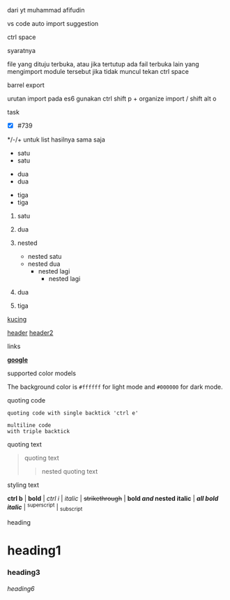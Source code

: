 dari yt muhammad afifudin

vs code auto import suggestion

ctrl space

syaratnya

file yang dituju terbuka, atau jika tertutup ada fail terbuka lain yang mengimport module tersebut jika tidak muncul tekan ctrl space

barrel export

urutan import pada es6 gunakan ctrl shift p + organize import / shift alt o

task
- [x] #739

*/-/+ untuk list hasilnya sama saja
- satu
- satu
* dua
* dua
+ tiga
+ tiga

1. satu
2. dua

1. nested
   - nested satu
   - nested dua
     + nested lagi
       * nested lagi
2. dua
3. tiga

[kucing](./me2-removebg.png)

[header](https://github.com/mkhotamirais/mkhotamirais/blob/main/RULES.md#heading1)
[header2](#heading1)

links

**[google](https://google.com)**

supported color models

The background color is `#ffffff` for light mode and `#000000` for dark mode.

quoting code

`quoting code with single backtick 'ctrl e'`
```
multiline code
with triple backtick
```

quoting text

> quoting text
> > nested quoting text

styling text

**ctrl b** | __bold__ | *ctrl i* |  _italic_ | ~~strikethrough~~ | **bold _and_ nested italic** | ***all bold italic*** | <sup>superscript</sup> | <sub>subscript</sub>

heading

# heading1
### heading3
###### heading6
